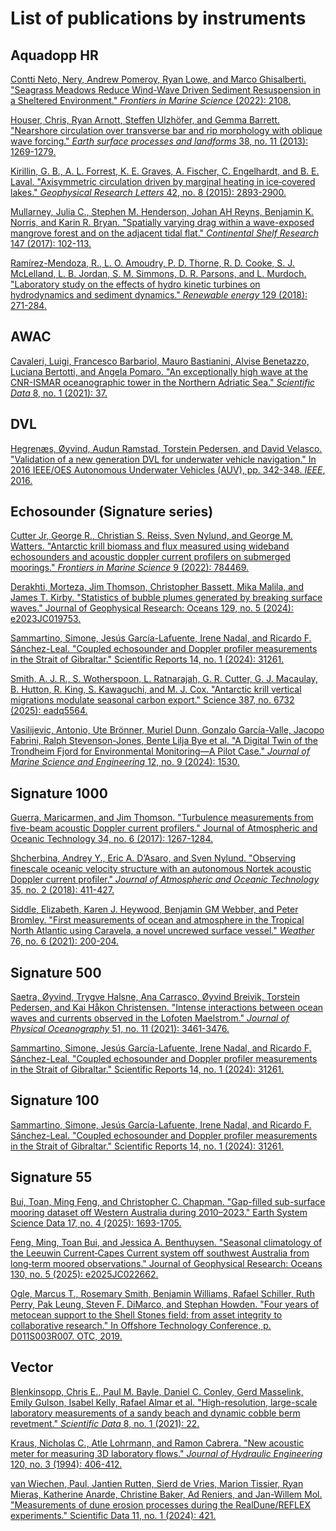 # List of publications by instruments

## Aquadopp HR
[Contti Neto, Nery, Andrew Pomeroy, Ryan Lowe, and Marco Ghisalberti. "Seagrass Meadows Reduce Wind-Wave Driven Sediment Resuspension in a Sheltered Environment." _Frontiers in Marine Science_ (2022): 2108.](https://www.frontiersin.org/articles/10.3389/fmars.2021.733542/full)

[Houser, Chris, Ryan Arnott, Steffen Ulzhöfer, and Gemma Barrett. "Nearshore circulation over transverse bar and rip morphology with oblique wave forcing." _Earth surface processes and landforms_ 38, no. 11 (2013): 1269-1279.](https://onlinelibrary.wiley.com/doi/abs/10.1002/esp.3413?casa_token=rwQNZVjbwIwAAAAA:ufqVq93k4o5RE6gs1m7XwDVhCnFrThlcFv9_OPSRBNYFTdeWByKfmh00bferFwTJqNrYqNzaSq42ZWKLsg)

[Kirillin, G. B., A. L. Forrest, K. E. Graves, A. Fischer, C. Engelhardt, and B. E. Laval. "Axisymmetric circulation driven by marginal heating in ice‐covered lakes." _Geophysical Research Letters_ 42, no. 8 (2015): 2893-2900.](https://agupubs.onlinelibrary.wiley.com/doi/10.1002/2014GL062180)

[Mullarney, Julia C., Stephen M. Henderson, Johan AH Reyns, Benjamin K. Norris, and Karin R. Bryan. "Spatially varying drag within a wave-exposed mangrove forest and on the adjacent tidal flat." _Continental Shelf Research_ 147 (2017): 102-113.](https://www.sciencedirect.com/science/article/pii/S0278434316305441?casa_token=qmUvlsRkPZYAAAAA:pnygHinnpMqrO6bEHFn1mHomXnI3v3_9Ou6row50VQkoarNBHTJJCTNoLXSdUEbGbpb0PNQ61H3O)

[Ramírez-Mendoza, R., L. O. Amoudry, P. D. Thorne, R. D. Cooke, S. J. McLelland, L. B. Jordan, S. M. Simmons, D. R. Parsons, and L. Murdoch. "Laboratory study on the effects of hydro kinetic turbines on hydrodynamics and sediment dynamics." _Renewable energy_ 129 (2018): 271-284.](https://www.sciencedirect.com/science/article/pii/S0960148118306190)

## AWAC
[Cavaleri, Luigi, Francesco Barbariol, Mauro Bastianini, Alvise Benetazzo, Luciana Bertotti, and Angela Pomaro. "An exceptionally high wave at the CNR-ISMAR oceanographic tower in the Northern Adriatic Sea." _Scientific Data_ 8, no. 1 (2021): 37.](https://www.nature.com/articles/s41597-021-00825-x)

## DVL
[Hegrenæs, Øyvind, Audun Ramstad, Torstein Pedersen, and David Velasco. "Validation of a new generation DVL for underwater vehicle navigation." In 2016 IEEE/OES Autonomous Underwater Vehicles (AUV), pp. 342-348. _IEEE_, 2016.](https://ieeexplore.ieee.org/abstract/document/7778694?casa_token=A3fq1H9u-PEAAAAA:MkPJKL9reQxN7I6M57RyXhlzp_ZB_MziKgc0UukcGbDASkRfl73ztltatprA5ZUJwfaR_ad6nL8)

## Echosounder (Signature series)
[Cutter Jr, George R., Christian S. Reiss, Sven Nylund, and George M. Watters. "Antarctic krill biomass and flux measured using wideband echosounders and acoustic doppler current profilers on submerged moorings." _Frontiers in Marine Science_ 9 (2022): 784469.](https://www.frontiersin.org/articles/10.3389/fmars.2022.784469/full)

[Derakhti, Morteza, Jim Thomson, Christopher Bassett, Mika Malila, and James T. Kirby. "Statistics of bubble plumes generated by breaking surface waves." Journal of Geophysical Research: Oceans 129, no. 5 (2024): e2023JC019753.](https://agupubs.onlinelibrary.wiley.com/doi/epdf/10.1029/2023JC019753)

[Sammartino, Simone, Jesús García-Lafuente, Irene Nadal, and Ricardo F. Sánchez-Leal. "Coupled echosounder and Doppler profiler measurements in the Strait of Gibraltar." Scientific Reports 14, no. 1 (2024): 31261.](https://www.nature.com/articles/s41598-024-82670-7)

[Smith, A. J. R., S. Wotherspoon, L. Ratnarajah, G. R. Cutter, G. J. Macaulay, B. Hutton, R. King, S. Kawaguchi, and M. J. Cox. "Antarctic krill vertical migrations modulate seasonal carbon export." Science 387, no. 6732 (2025): eadq5564.](https://www.science.org/doi/full/10.1126/science.adq5564?casa_token=tjd5cLhS0MwAAAAA%3AKKcu_SOWUBxLN8QiqMb0D9mW-jIIAwAteAFymFgE6hbFWtZgUtIhwDVWXKSKsY1yAw6D3jEXx46ahbKm)

[Vasilijevic, Antonio, Ute Brönner, Muriel Dunn, Gonzalo García-Valle, Jacopo Fabrini, Ralph Stevenson-Jones, Bente Lilja Bye et al. "A Digital Twin of the Trondheim Fjord for Environmental Monitoring—A Pilot Case." _Journal of Marine Science and Engineering_ 12, no. 9 (2024): 1530.](https://www.mdpi.com/2077-1312/12/9/1530)

## Signature 1000
[Guerra, Maricarmen, and Jim Thomson. "Turbulence measurements from five-beam acoustic Doppler current profilers." Journal of Atmospheric and Oceanic Technology 34, no. 6 (2017): 1267-1284.](https://journals.ametsoc.org/view/journals/atot/34/6/jtech-d-16-0148.1.xml?tab_body=fulltext-display)

[Shcherbina, Andrey Y., Eric A. D’Asaro, and Sven Nylund. "Observing finescale oceanic velocity structure with an autonomous Nortek acoustic Doppler current profiler." _Journal of Atmospheric and Oceanic Technology_ 35, no. 2 (2018): 411-427.](https://journals.ametsoc.org/configurable/content/journals$002fatot$002f35$002f2$002fjtech-d-17-0108.1.xml?t:ac=journals%24002fatot%24002f35%24002f2%24002fjtech-d-17-0108.1.xml)

[Siddle, Elizabeth, Karen J. Heywood, Benjamin GM Webber, and Peter Bromley. "First measurements of ocean and atmosphere in the Tropical North Atlantic using Caravela, a novel uncrewed surface vessel." _Weather_ 76, no. 6 (2021): 200-204.](https://rmets.onlinelibrary.wiley.com/doi/full/10.1002/wea.4004)

## Signature 500
[Saetra, Øyvind, Trygve Halsne, Ana Carrasco, Øyvind Breivik, Torstein Pedersen, and Kai Håkon Christensen. "Intense interactions between ocean waves and currents observed in the Lofoten Maelstrom." _Journal of Physical Oceanography_ 51, no. 11 (2021): 3461-3476.](https://journals.ametsoc.org/view/journals/phoc/51/11/JPO-D-20-0290.1.xml)

[Sammartino, Simone, Jesús García-Lafuente, Irene Nadal, and Ricardo F. Sánchez-Leal. "Coupled echosounder and Doppler profiler measurements in the Strait of Gibraltar." Scientific Reports 14, no. 1 (2024): 31261.](https://www.nature.com/articles/s41598-024-82670-7)

## Signature 100
[Sammartino, Simone, Jesús García-Lafuente, Irene Nadal, and Ricardo F. Sánchez-Leal. "Coupled echosounder and Doppler profiler measurements in the Strait of Gibraltar." Scientific Reports 14, no. 1 (2024): 31261.](https://www.nature.com/articles/s41598-024-82670-7)

## Signature 55
[Bui, Toan, Ming Feng, and Christopher C. Chapman. "Gap-filled sub-surface mooring dataset off Western Australia during 2010–2023." Earth System Science Data 17, no. 4 (2025): 1693-1705.](https://essd.copernicus.org/articles/17/1693/2025/)

[Feng, Ming, Toan Bui, and Jessica A. Benthuysen. "Seasonal climatology of the Leeuwin Current‐Capes Current system off southwest Australia from long‐term moored observations." Journal of Geophysical Research: Oceans 130, no. 5 (2025): e2025JC022662.](https://agupubs.onlinelibrary.wiley.com/doi/full/10.1029/2025JC022662)

[Ogle, Marcus T., Rosemary Smith, Benjamin Williams, Rafael Schiller, Ruth Perry, Pak Leung, Steven F. DiMarco, and Stephan Howden. "Four years of metocean support to the Shell Stones field: from asset integrity to collaborative research." In Offshore Technology Conference, p. D011S003R007. OTC, 2019.](https://onepetro.org/OTCONF/proceedings-abstract/19OTC/1-19OTC/181296)

## Vector
[Blenkinsopp, Chris E., Paul M. Bayle, Daniel C. Conley, Gerd Masselink, Emily Gulson, Isabel Kelly, Rafael Almar et al. "High-resolution, large-scale laboratory measurements of a sandy beach and dynamic cobble berm revetment." _Scientific Data_ 8, no. 1 (2021): 22.](https://www.nature.com/articles/s41597-021-00805-1)

[Kraus, Nicholas C., Atle Lohrmann, and Ramon Cabrera. "New acoustic meter for measuring 3D laboratory flows." _Journal of Hydraulic Engineering_ 120, no. 3 (1994): 406-412.](https://ascelibrary.org/doi/abs/10.1061/(ASCE)0733-9429(1994)120:3(406)?casa_token=HQntOY_g-1sAAAAA:OzdqL0e2zayh0mTX0Z2SmZGIZS4_jeZlssp3pY1VSBRMtPAFNeWeJ6tT4NoD9kotEPzFDRIrMeQryA)

[van Wiechen, Paul, Jantien Rutten, Sierd de Vries, Marion Tissier, Ryan Mieras, Katherine Anarde, Christine Baker, Ad Reniers, and Jan-Willem Mol. "Measurements of dune erosion processes during the RealDune/REFLEX experiments." Scientific Data 11, no. 1 (2024): 421.](https://www.nature.com/articles/s41597-024-03156-9)
